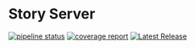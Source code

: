 # Story Server

[![pipeline status](https://gitlab.com/euan/story-server/badges/main/pipeline.svg)](https://gitlab.com/euan/story-server/-/commits/main)
[![coverage report](https://gitlab.com/euan/story-server/badges/main/coverage.svg)](https://gitlab.com/euan/story-server/-/commits/main)
[![Latest Release](https://gitlab.com/euan/story-server/-/badges/release.svg)](https://gitlab.com/euan/story-server/-/releases)
